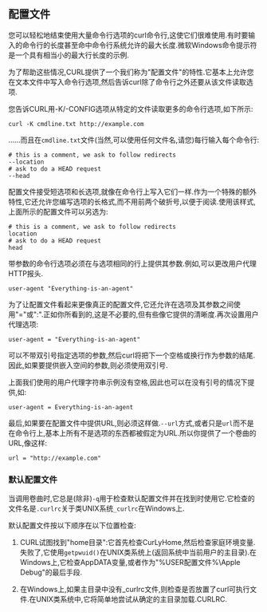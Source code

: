 
## 配置文件

您可以轻松地结束使用大量命令行选项的curl命令行,这使它们很难使用.有时要输入的命令行的长度甚至命中命令行系统允许的最大长度.微软Windows命令提示符是一个具有相当小的最大行长度的示例.

为了帮助这些情况,CURL提供了一个我们称为"配置文件"的特性.它基本上允许您在文本文件中写入命令行选项,然后告诉curl除了命令行之外还要从该文件读取选项.

您告诉CURL用-K/-CONFIG选项从特定的文件读取更多的命令行选项,如下所示:

```
curl -K cmdline.txt http://example.com
```

……而且在`cmdline.txt`文件(当然,可以使用任何文件名,请您)每行输入每个命令行:

```
# this is a comment, we ask to follow redirects
--location
# ask to do a HEAD request
--head
```

配置文件接受短选项和长选项,就像在命令行上写入它们一样.作为一个特殊的额外特性,它还允许您编写选项的长格式,而不用前两个破折号,以便于阅读.使用该样式,上面所示的配置文件可以另选为:

```
# this is a comment, we ask to follow redirects
location
# ask to do a HEAD request
head
```

带参数的命令行选项必须在与选项相同的行上提供其参数.例如,可以更改用户代理HTTP报头.

```
user-agent "Everything-is-an-agent"
```

为了让配置文件看起来更像真正的配置文件,它还允许在选项及其参数之间使用"="或":".正如你所看到的,这是不必要的,但有些像它提供的清晰度.再次设置用户代理选项:

```
user-agent = "Everything-is-an-agent"
```

可以不带双引号指定选项的参数,然后curl将把下一个空格或换行作为参数的结尾.因此,如果要提供嵌入空间的参数,则必须使用双引号.

上面我们使用的用户代理字符串示例没有空格,因此也可以在没有引号的情况下提供,如:

```
user-agent = Everything-is-an-agent
```

最后,如果要在配置文件中提供URL,则必须这样做.`--url`方式,或者只是`url`而不是在命令行上,基本上所有不是选项的东西都被假定为URL.所以你提供了一个卷曲的URL,像这样:

```
url = "http://example.com"
```

### 默认配置文件

当调用卷曲时,它总是(除非)`-q`用于检查默认配置文件并在找到时使用它.它检查的文件名是`.curlrc`关于类UNIX系统`_curlrc`在Windows上.

默认配置文件按以下顺序在以下位置检查:

1.  CURL试图找到"home目录":它首先检查CurLyHome,然后检查家庭环境变量.失败了,它使用`getpwuid()`在UNIX类系统上(返回系统中当前用户的主目录).在Windows上,它检查AppDATA变量,或者作为"%USER配置文件%\\Apple Debug"的最后手段.

2.  在Windows上,如果主目录中没有\_curlrc文件,则检查是否放置了curl可执行文件.在UNIX类系统中,它将简单地尝试从确定的主目录加载.CURLRC.
